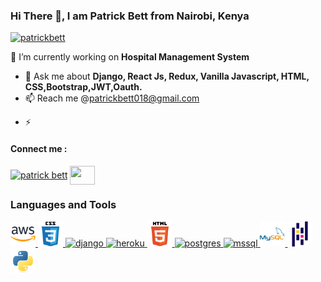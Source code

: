 ### Hi There 👋, I am <b>Patrick Bett</b> from <b>Nairobi, Kenya</b>


<p align="left" dir="auto"> <a target="_blank" rel="noopener noreferrer nofollow" href="https://camo.githubusercontent.com/644cd5b9ae8b5ceb527263b324114441722a44f397c222a974b5558543e2c8bd/68747470733a2f2f6b6f6d617265762e636f6d2f67687076632f3f757365726e616d653d616d6f736b69706b69727569266c6162656c3d50726f66696c65253230766965777326636f6c6f723d306537356236267374796c653d666c6174"><img src="" alt="patrickbett" data-canonical-src="https://komarev.com/ghpvc/?username=patrickbett&amp;label=Profile%20views&amp;color=0e75b6&amp;style=flat" style="max-width: 100%;"></a> </p>


<!--
**PatrickBett/PatrickBett** is a ✨ _special_ ✨ repository because its `README.md` (this file) appears on your GitHub profile.

Here are some ideas to get you started:-->

 🔭 I’m currently working on <b>Hospital Management System</b> 
<!-- - 🌱 I’m currently learning <b>Software Engineering</b> -->
<!-- - 👯 I’m looking to collaborate on ...
 - 🤔 I’m looking for help with ... -->
- 💬 Ask me about <b> Django, React Js, Redux, Vanilla Javascript, HTML, CSS,Bootstrap,JWT,Oauth.</b>
- 📫 Reach me @patrickbett018@gmail.com
<!-- 😄 Pronouns: ... -->
- ⚡ 
#### Connect me :
<a href="https://www.linkedin.com/in/patrick-bett-2b32b6209/" rel="nofollow"><img align="center" src="https://raw.githubusercontent.com/rahuldkjain/github-profile-readme-generator/master/src/images/icons/Social/linked-in-alt.svg" alt="patrick bett" height="30" width="40" style="max-width: 100%;"></a>
<a href="https://twitter.com/PatrickBett2001" rel="nofollow"><img align="center" src="https://raw.githubusercontent.com/rahuldkjain/github-profile-readme-generator/master/src/images/icons/Social/twitter.svg" alt="" height="30" width="40" style="max-width: 100%;"></a>
<h3>Languages and Tools</h3>
<p align="left" dir="auto"> <a href="https://aws.amazon.com" rel="nofollow"> <img src="https://raw.githubusercontent.com/devicons/devicon/master/icons/amazonwebservices/amazonwebservices-original-wordmark.svg" alt="aws" width="40" height="40" style="max-width: 100%;"> </a> <a href="https://www.w3schools.com/css/" rel="nofollow"> <img src="https://raw.githubusercontent.com/devicons/devicon/master/icons/css3/css3-original-wordmark.svg" alt="css3" width="40" height="40" style="max-width: 100%;"> </a> <a href="https://www.djangoproject.com/" rel="nofollow"> <img src="https://cdn.worldvectorlogo.com/logos/django.svg" alt="django" width="40" height="40" data-canonical-src="https://cdn.worldvectorlogo.com/logos/django.svg" style="max-width: 100%;"> </a> <a href="https://heroku.com" rel="nofollow"> <img src="https://camo.githubusercontent.com/df12cb598044a3f38efc1f45e3580558c324cf8789b79487125044eeebcc4dee/68747470733a2f2f7777772e766563746f726c6f676f2e7a6f6e652f6c6f676f732f6865726f6b752f6865726f6b752d69636f6e2e737667" alt="heroku" width="40" height="40" data-canonical-src="https://www.vectorlogo.zone/logos/heroku/heroku-icon.svg" style="max-width: 100%;"> </a> <a href="https://www.w3.org/html/" rel="nofollow"> <img src="https://raw.githubusercontent.com/devicons/devicon/master/icons/html5/html5-original-wordmark.svg" alt="html5" width="40" height="40" style="max-width: 100%;"> </a> <a href="https://https://www.postgresql.org/" rel="nofollow"> <img src="https://w7.pngwing.com/pngs/559/367/png-transparent-postgresql-object-relational-database-oracle-database-freebsd-icon-text-logo-head.png" alt="postgres" width="40" height="40" style="max-width: 100%;"> </a> <a href="https://www.microsoft.com/en-us/sql-server" rel="nofollow"> <img src="https://camo.githubusercontent.com/42dfd0950d93092d82d677877fe87d5bab1e2acccc1110bf0f9dd755988ccb7e/68747470733a2f2f7777772e7376677265706f2e636f6d2f73686f772f3330333232392f6d6963726f736f66742d73716c2d7365727665722d6c6f676f2e737667" alt="mssql" width="40" height="40" data-canonical-src="https://www.svgrepo.com/show/303229/microsoft-sql-server-logo.svg" style="max-width: 100%;"> </a> <a href="https://www.mysql.com/" rel="nofollow"> <img src="https://raw.githubusercontent.com/devicons/devicon/master/icons/mysql/mysql-original-wordmark.svg" alt="mysql" width="40" height="40" style="max-width: 100%;"> </a> <a href="https://pandas.pydata.org/" rel="nofollow"> <img src="https://raw.githubusercontent.com/devicons/devicon/2ae2a900d2f041da66e950e4d48052658d850630/icons/pandas/pandas-original.svg" alt="pandas" width="40" height="40" style="max-width: 100%;"> </a> <a href="https://www.python.org" rel="nofollow"> <img src="https://raw.githubusercontent.com/devicons/devicon/master/icons/python/python-original.svg" alt="python" width="40" height="40" style="max-width: 100%;"> </a> </p>

